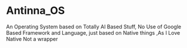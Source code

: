 # Antinna_OS
An Operating System based on Totally AI Based Stuff, No Use of Google Based Framework and Language, just based on Native things ,As I Love Native Not a wrapper
